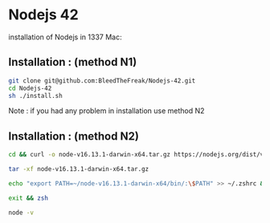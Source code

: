 # Nodejs 42
installation of Nodejs in 1337 Mac:
## Installation : (method N1)

```bash
git clone git@github.com:BleedTheFreak/Nodejs-42.git
cd Nodejs-42
sh ./install.sh
```
Note : if you had any problem in installation use method N2
## Installation : (method N2)

```bash
cd && curl -o node-v16.13.1-darwin-x64.tar.gz https://nodejs.org/dist/v16.13.1/node-v16.13.1-darwin-x64.tar.gz
```
```bash
tar -xf node-v16.13.1-darwin-x64.tar.gz
```
```bash
echo "export PATH=~/node-v16.13.1-darwin-x64/bin/:\$PATH" >> ~/.zshrc && source ~/.zshrc
```
```bash
exit && zsh
```
```bash
node -v
```
